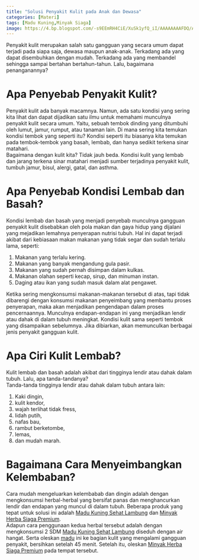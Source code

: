```yaml
---
title: "Solusi Penyakit Kulit pada Anak dan Dewasa"
categories: [Materi]
tags: [Madu Kuning,Minyak Siaga]
image: https://4.bp.blogspot.com/-s9EEmRH4CiE/XuSk1yfQ_iI/AAAAAAAAFDQ/AtLyQvMuU4QAmrPqXewYLgYW_WJ2NCsLACPcBGAsYHg/s1600/202006-mho-solusi-penyakit-kulit.png
---
```


<div class="paraph">Penyakit kulit merupakan salah satu gangguan yang secara umum dapat terjadi pada siapa saja, dewasa maupun anak-anak. Terkadang ada yang dapat disembuhkan dengan mudah. Terkadang ada yang membandel sehingga sampai bertahan bertahun-tahun. Lalu, bagaimana penanganannya?</div>

<h1>Apa Penyebab Penyakit Kulit?</h1>

<div class="paraph">Penyakit kulit ada banyak macamnya. Namun, ada satu kondisi yang sering kita lihat dan dapat dijadikan satu ilmu untuk memahami munculnya penyakit kulit secara umum. Yaitu, sebuah tembok dinding yang ditumbuhi oleh lumut, jamur, rumput, atau tanaman lain. Di mana sering kita temukan kondisi tembok yang seperti itu? Kondisi seperti itu biasanya kita temukan pada tembok-tembok yang basah, lembab, dan hanya sedikit terkena sinar matahari.</div>

<div class="paraph">Bagaimana dengan kulit kita? Tidak jauh beda. Kondisi kulit yang lembab dan jarang terkena sinar matahari menjadi sumber terjadinya penyakit kulit, tumbuh jamur, bisul, alergi, gatal, dan asthma.</div>

<h1>Apa Penyebab Kondisi Lembab dan Basah?</h1>

<div class="paraph">Kondisi lembab dan basah yang menjadi penyebab munculnya gangguan penyakit kulit disebabkan oleh pola makan dan gaya hidup yang dijalani yang mejadikan lemahnya penyerapan nutrisi tubuh. Hal ini dapat terjadi akibat dari kebiasaan makan makanan yang tidak segar dan sudah terlalu lama, seperti:</div>

<ol>
    <li>Makanan yang terlalu kering.</li>
    <li>Makanan yang banyak mengandung gula pasir.</li>
    <li>Makanan yang sudah pernah disimpan dalam kulkas.</li>
    <li>Makanan olahan seperti kecap, sirup,  dan minuman instan.</li>
    <li>Daging atau ikan yang sudah masuk dalam alat pengawet.</li>
</ol>

<div class="paraph">Ketika sering mengkonsumsi makanan-makanan tersebut di atas, tapi tidak dibarengi dengan konsumsi makanan penyeimbang yang membantu proses penyerapan, maka akan menjadikan pengendapan dalam proses pencernaannya. Munculnya endapan-endapan ini yang menjadikan lendir atau dahak di dalam tubuh meningkat. Kondisi kulit sama seperti tembok yang disampaikan sebelumnya. Jika dibiarkan, akan memunculkan berbagai jenis penyakit gangguan kulit.</div>

<h1>Apa Ciri Kulit Lembab?</h1>

<div class="paraph">Kulit lembab dan basah adalah akibat dari tingginya lendir atau dahak dalam tubuh. Lalu, apa tanda-tandanya?</div>

<div class="paraph">Tanda-tanda tingginya lendir atau dahak dalam tubuh antara lain:</div>

<ol>
    <li>Kaki dingin,</li>
    <li>kulit kendor,</li>
    <li>wajah terlihat tidak fress,</li>
    <li>lidah putih,</li>
    <li>nafas bau,</li>
    <li>rambut berketombe,</li>
    <li>lemas,</li>
    <li>dan mudah marah.</li>
</ol>

<h1>Bagaimana Cara Menyeimbangkan Kelembaban?</h1>

<div class="paraph">Cara mudah mengeluarkan kelembabab dan dingin adalah dengan mengkonsumsi herbal-herbal yang bersifat panas dan menghancurkan lendir dan endapan yang muncul di dalam tubuh. Beberapa produk yang tepat untuk solusi ini adalah <a  class="mhoapp orange" href="/posts/madu-kuning-sehat-lambung-wk6" title="Madu Kuning Sehat Lambung">Madu Kuning Sehat Lambung</a> dan <a  class="mhoapp red" href="/posts/minyak-herba-siaga-premium-2tm" title="Minyak Herba Siaga Premium">Minyak Herba Siaga Premium</a>.</div>

<div class="paraph">Adapun cara penggunaan kedua herbal tersebut adalah dengan mengkonsumsi 2 SDM <a  class="mhoapp orange" href="/posts/madu-kuning-sehat-lambung-wk6" title="Madu Kuning Sehat Lambung">Madu Kuning Sehat Lambung</a> diseduh dengan air hangat. Serta oleskan <a href='/tags/madu' title="Label Madu">madu</a> ini ke bagian kulit yang mengalami gangguan penyakit, bersihkan setelah 45 menit. Setelah itu, oleskan <a  class="mhoapp red" href="/posts/minyak-herba-siaga-premium-2tm" title="Minyak Herba Siaga Premium">Minyak Herba Siaga Premium</a> pada tempat tersebut.</div>